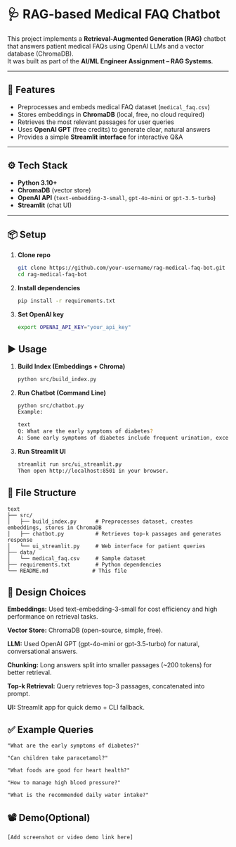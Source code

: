 # 🩺 RAG-based Medical FAQ Chatbot

This project implements a **Retrieval-Augmented Generation (RAG)** chatbot that answers patient medical FAQs using OpenAI LLMs and a vector database (ChromaDB).  
It was built as part of the **AI/ML Engineer Assignment – RAG Systems**.

---

## 🚀 Features
- Preprocesses and embeds medical FAQ dataset (`medical_faq.csv`)  
- Stores embeddings in **ChromaDB** (local, free, no cloud required)  
- Retrieves the most relevant passages for user queries  
- Uses **OpenAI GPT** (free credits) to generate clear, natural answers  
- Provides a simple **Streamlit interface** for interactive Q&A  

---

## ⚙️ Tech Stack
- **Python 3.10+**
- **ChromaDB** (vector store)
- **OpenAI API** (`text-embedding-3-small`, `gpt-4o-mini` or `gpt-3.5-turbo`)
- **Streamlit** (chat UI)

---

## 📦 Setup

1. **Clone repo**
   ```bash
   git clone https://github.com/your-username/rag-medical-faq-bot.git
   cd rag-medical-faq-bot

2. **Install dependencies**
     ```bash
     pip install -r requirements.txt
3. **Set OpenAI key**
    ```bash
    export OPENAI_API_KEY="your_api_key"

## ▶️ Usage

1. **Build Index (Embeddings + Chroma)**
    ```bash
    python src/build_index.py
2. **Run Chatbot (Command Line)**
    ```bash
    python src/chatbot.py
    Example:

    text
    Q: What are the early symptoms of diabetes?
    A: Some early symptoms of diabetes include frequent urination, excessive thirst, constant hunger, and fatigue...
3. **Run Streamlit UI**
    ```bash
    streamlit run src/ui_streamlit.py
    Then open http://localhost:8501 in your browser.

## 📂 File Structure
    text
    ├── src/
    │   ├── build_index.py      # Preprocesses dataset, creates embeddings, stores in ChromaDB
    │   ├── chatbot.py          # Retrieves top-k passages and generates response
    │   └── ui_streamlit.py     # Web interface for patient queries
    ├── data/
    │   └── medical_faq.csv     # Sample dataset
    ├── requirements.txt        # Python dependencies
    └── README.md              # This file

## 🧠 Design Choices

**Embeddings:**
    Used text-embedding-3-small for cost efficiency and high performance on retrieval tasks.

**Vector Store:**
    ChromaDB (open-source, simple, free).

**LLM:**
    Used OpenAI GPT (gpt-4o-mini or gpt-3.5-turbo) for natural, conversational answers.

**Chunking:**
    Long answers split into smaller passages (~200 tokens) for better retrieval.

**Top-k Retrieval:**
    Query retrieves top-3 passages, concatenated into prompt.

**UI:**
    Streamlit app for quick demo + CLI fallback.

## ✅ Example Queries
    "What are the early symptoms of diabetes?"

    "Can children take paracetamol?"

    "What foods are good for heart health?"

    "How to manage high blood pressure?"

    "What is the recommended daily water intake?"


## 📽️ Demo(Optional)
    [Add screenshot or video demo link here]